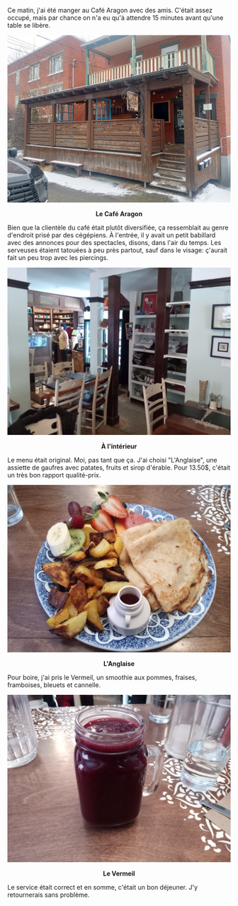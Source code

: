 Ce matin, j'ai été manger au Café Aragon avec des amis. C'était assez occupé, mais par chance on n'a eu qu'à attendre 15 minutes avant qu'une table se libère.

![Le Café Aragon](/assets/2025/03/20250329_cafe-aragon/cafe.jpg)
<p align="center"><b>Le Café Aragon</b></p>

Bien que la clientèle du café était plutôt diversifiée, ça ressemblait au genre d'endroit prisé par des cégépiens. À l'entrée, il y avait un petit babillard avec des annonces pour des spectacles, disons, dans l'air du temps. Les serveuses étaient tatouées à peu près partout, sauf dans le visage: ç'aurait fait un peu trop avec les piercings.

![À l'intérieur](/assets/2025/03/20250329_cafe-aragon/inside.jpg)
<p align="center"><b>À l'intérieur</b></p>

Le menu était original. Moi, pas tant que ça. J'ai choisi "L'Anglaise", une assiette de gaufres avec patates, fruits et sirop d'érable. Pour 13.50$, c'était un très bon rapport qualité-prix.

![L'Anglaise](/assets/2025/03/20250329_cafe-aragon/plate.jpg)
<p align="center"><b>L'Anglaise</b></p>

Pour boire, j'ai pris le Vermeil, un smoothie aux pommes, fraises, framboises, bleuets et cannelle.

![Le Vermeil](/assets/2025/03/20250329_cafe-aragon/vermeil.jpg)
<p align="center"><b>Le Vermeil</b></p>

Le service était correct et en somme, c'était un bon déjeuner. J'y retournerais sans problème.
